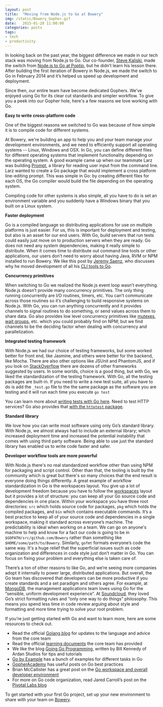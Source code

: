 ```yaml
---
layout: post
title:  "Moving from Node.js to Go at Bowery"
img: /static/Bowery_Gopher.gif
date:   2015-01-28 11:00:00
categories: posts
tags:
- tech
- productivity
---
```


In looking back on the past year, the biggest difference we made in our tech stack was moving from Node.js to Go. Our co-founder, [Steve Kaliski](https://github.com/sjkaliski), made the switch from [Node.js to Go at Poptip](http://thenewstack.io/from-node-js-to-go-why-one-startup-made-the-switch/), but he didn’t learn his lesson there. After building the first iteration of Bowery in Node.js, we made the switch to Go in February 2014 and it’s helped us speed up development and deployment.

Since then, our entire team have become dedicated Gophers. We’ve enjoyed using Go for its clear cut standards and simpler workflow. To give you a peek into our Gopher hole, here's a few reasons we love working with Go.  

**Easy to write cross-platform code** 

One of the biggest reasons we switched to Go was because of how simple it is to compile code for different systems.

At Bowery, we're building an app to help you and your team manage your development environments, and we need to efficiently support all operating systems -- Linux, Windows and OSX. In Go, you can define different files for different operating systems that implement functionality depending on the operating system. A good example came up when our teammate Larz was building [Prompt](https://github.com/Bowery/prompt), a library for reading user input from the command line. Larz wanted to create a Go package that would implement a cross platform line-editing prompt. This was simple in Go: by creating different files for each OS, the Go compiler would build the file depending on the operating system. 

Compiling code for other systems is also simple, all you have to do is set an environment variable and you suddenly have a Windows binary that you built on a Linux system.

**Faster deployment**

Go is a compiled language so distributing applications for use on multiple platforms is just easier. For us, this is important for deployment and testing, but also is an asset for our end users. With Go, build servers that run tests could easily just move on to production servers when they are ready. Go does not need any system dependencies, making it really simple to distribute. When it comes time to distribute out command line tools or other applications, our users don’t need to worry about having Java, RVM or NPM installed to run Bowery. We like this post by [Jeremy Saenz](https://github.com/codegangsta), who discusses why he moved development of all his [CLI tools to Go](http://blog.codegangsta.io/blog/2013/07/21/creating-cli-applications-in-go/). 


**Concurrency primitives** 

When switching to Go we realized the Node.js event loop wasn’t everything. Node.js doesn’t provide many concurrency primitives. The only thing running concurrently are I/O routines, timers, etc. You can’t communicate across those routines so it’s challenging to build responsive systems on Node.js. With Go, you can run anything concurrently and it provides channels to signal routines to do something, or send values across them to share data. Go also provides low level concurrency primitives like [mutexes](http://golang.org/pkg/sync/#Mutex), [wait groups](http://golang.org/pkg/sync/#WaitGroup), etc. which you could probably find on NPM; but we find channels to be the deciding factor when dealing with concurrency and parallelization.

**Integrated testing framework** 

With Node.js we had our choice of testing frameworks, but some worked better for front end, like Jasmine, and others were better for the backend, like Mocha. There are also other options like JSUnit and PhantomJS, and if you look on [StackOverflow](http://stackoverflow.com/questions/300855/javascript-unit-test-tools-for-tdd/680713#680713) there are dozens of other frameworks suggested by users. In some worlds, choice is a good thing, but with Go, we liked the standardization of the testing framework. With Go, all the testing packages are built-in. If you need to write a new test suite, all you have to do is add the `_test.go` file to the the same package as the software you are testing and it will run each time you execute `go test`

You can learn more about [writing tests with Go here](http://golang.org/pkg/testing/). Need to test HTTP services? Go also provides that [with the `httptest` package](http://golang.org/pkg/net/http/httptest/).

**Standard library** 

We love how you can write most software using only Go’s standard library. With Node.js, we almost always had to include an external library; which increased deployment time and increased the potential instability that comes with using third party software. Being able to use just the standard library has enabled us to write code faster and safer.

**Developer workflow tools are more powerful** 

With Node.js there's no real standardized workflow other than using NPM for packaging and script control. Other than that, the tooling is built by the community which is great but there's so many choices that the end result is everyone doing things differently. A great example of workflow standardization in Go is the workspaces layout. You give up a lot of development freedom because you have to follow the [workspaces](https://golang.org/doc/code.html#Workspaces) layout but it provides a lot of structure: you can keep all your Go source code and dependencies in one place. Within your workspace you have three root directories: `src` which holds source code for packages, `pkg` which holds the compiled packages, and `bin` which contains executable commands. It’s a best practice to keep all of your source code and dependencies in a single workspace, making it standard across everyone’s machine. The predictability is ideal when working on a team. We can go on anyone's machine to help and know for a fact our code is going to be in `$GOPATH/src/github.com/Bowery` rather than something like `$HOME/some/path/to/Bowery`. Similarly, `gofmt` formats everyone’s code the same way. It's a huge relief that the superficial issues such as code organization and differences in code style just don’t matter in Go. You can focus on fixing your problem and everything else is taken care of.

There’s a ton of other reasons to like Go, and we’re seeing more companies adopt it internally to power large, distributed applications. But overall, the Go team has discovered that developers can be more productive if you create standards and a set paradigm and others agree. For example, at [MongoDB](http://blog.mongodb.org/post/51643994762/go-agent-go), the management applications team loves using Go for the “sensible, uniform development experience”. At [Soundcloud](https://developers.soundcloud.com/blog/go-at-soundcloud), they loved Go’s strict formatting rules and “only one way to do things” philosophy. This means you spend less time in code review arguing about style and formatting and more time trying to solve your root problem. 

If you’re just getting started with Go and want to learn more, here are some resources to check out. 

* Read the official [Golang blog](http://blog.golang.org/) for updates to the language and advice from the core team 
* Read the official [learning documents](http://golang.org/doc/#learning) the core team has provided
* We like the blog [Going Go Programming](http://www.goinggo.net/), written by Bill Kennedy of Ardan Studios for tips and tutorials 
* [Go by Example](https://gobyexample.com/) has a bunch of examples for different tasks in Go
* [GopherAcademy](http://blog.gopheracademy.com/) has useful posts on Go best practices 
* Brian McCallister has a great post on the [Go workspace and overall developer environment](http://skife.org/golang/2013/03/24/go_dev_env.html)  
* For more on Go code organization, read Jared Carroll’s post on the [Pivotal Labs blog](http://pivotallabs.com/next-steps-in-go-code-organization/)

To get started with your first Go project, set up your new environment to share with your team on [Bowery](http://bowery.io/start/). 




